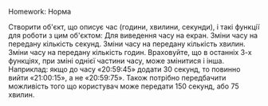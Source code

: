 Homework: Норма

Створити об'єкт, що описує час (години, хвилини, секунди), і такі функції для роботи з цим об'єктом:
Для виведення часу на екран.
Зміни часу на передану кількість секунд.
Зміни часу на передану кількість хвилин.
Зміни часу на передану кількість годин.
Враховуйте, що в останніх 3-х функціях, при зміні однієї частини часу, може змінитися і інша. Наприклад: якщо до часу «20:59:45» додати 30 секунд, то повинно вийти «21:00:15», а не «20:59:75». Також потрібно передбачити можливість того що користувач може передати 150 секунд, або 75 хвилин.